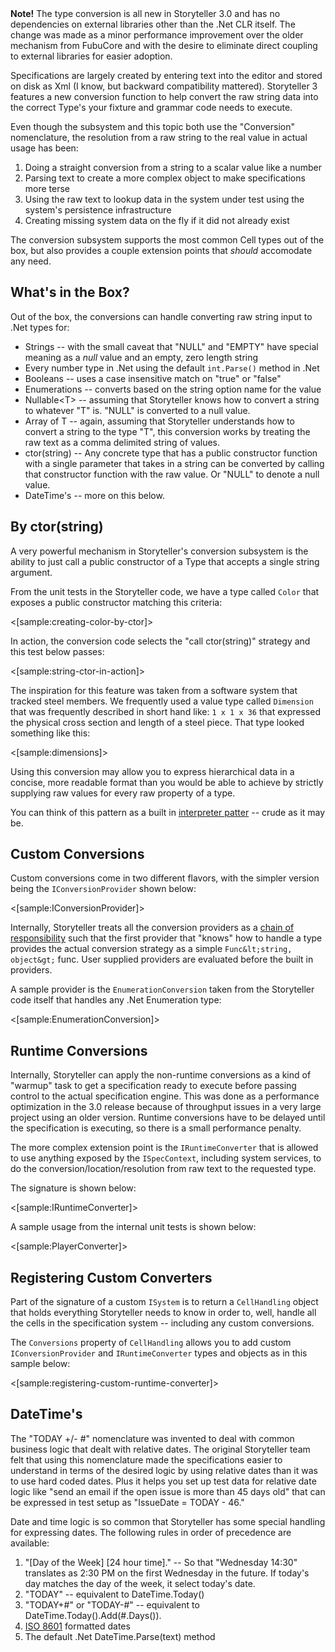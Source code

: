 <!--Title:Data Conversion within Specifications-->
<!--Url:conversion-->


<div class="alert alert-info" role="alert"><strong>Note!</strong> The type conversion is all new in Storyteller 3.0 and has no dependencies on external libraries other than the .Net CLR itself. The change was made as a minor performance improvement over the older mechanism from FubuCore and with the desire to eliminate direct coupling to external libraries for easier adoption.</div>

Specifications are largely created by entering text into the editor and stored on disk as Xml (I know, but backward compatibility mattered). Storyteller 3 features a new conversion function to help convert the raw string data into the correct Type's your fixture and grammar code needs to execute. 

Even though the subsystem and this topic both use the "Conversion" nomenclature, the resolution from a raw string to the real value in actual usage has been:

1. Doing a straight conversion from a string to a scalar value like a number
1. Parsing text to create a more complex object to make specifications more terse
1. Using the raw text to lookup data in the system under test using the system's persistence infrastructure
1. Creating missing system data on the fly if it did not already exist

The conversion subsystem supports the most common Cell types out of the box, but also provides a couple extension points that _should_ accomodate any need.

## What's in the Box?


Out of the box, the conversions can handle converting raw string input to .Net types for:

* Strings -- with the small caveat that "NULL" and "EMPTY" have special meaning as a _null_ value and an empty, zero length string
* Every number type in .Net using the default `int.Parse()` method in .Net
* Booleans -- uses a case insensitive match on "true" or "false"
* Enumerations -- converts based on the string option name for the value
* Nullable&lt;T&gt; -- assuming that Storyteller knows how to convert a string to whatever "T" is. "NULL" is converted to a null value.
* Array of T -- again, assuming that Storyteller understands how to convert a string to the type "T", this conversion works by treating the raw text as a comma delimited string of values.
* ctor(string) -- Any concrete type that has a public constructor function with a single parameter that takes in a string can be converted by calling that constructor function with the raw value. Or "NULL" to denote a null value.
* DateTime's -- more on this below.


## By ctor(string)

A very powerful mechanism in Storyteller's conversion subsystem is the ability to just call a public constructor of a Type that accepts a single string argument. 

From the unit tests in the Storyteller code, we have a type called `Color` that exposes a public constructor matching this criteria:

<[sample:creating-color-by-ctor]>

In action, the conversion code selects the "call ctor(string)" strategy and this test below passes:

<[sample:string-ctor-in-action]>

The inspiration for this feature was taken from a software system that tracked steel members. We frequently used a value type called `Dimension` that was frequently described in short hand like: `1 x 1 x 36` that expressed the physical cross section and length of a steel piece. That type looked something like this:

<[sample:dimensions]>

Using this conversion may allow you to express hierarchical data in a concise, more readable format than you would be able to achieve by strictly supplying raw values for every raw property of a type.

You can think of this pattern as a built in [interpreter patter](http://en.wikipedia.org/wiki/Interpreter_pattern) -- crude as it may be.




## Custom Conversions

Custom conversions come in two different flavors, with the simpler version being the `IConversionProvider` shown below:

<[sample:IConversionProvider]>

Internally, Storyteller treats all the conversion providers as a [chain of responsibility](http://en.wikipedia.org/wiki/Chain-of-responsibility_pattern) such that the first provider that "knows" how to handle a type provides the actual conversion strategy as a simple `Func&lt;string, object&gt;` func. User supplied providers are evaluated before the built in providers.

A sample provider is the `EnumerationConversion` taken from the Storyteller code itself that handles any .Net Enumeration type:

<[sample:EnumerationConversion]>


## Runtime Conversions

<div class="alert alert-info" role="alert">

Internally, Storyteller can apply the non-runtime conversions as a kind of "warmup" task to get a specification ready to execute before passing control to the actual specification engine. This was done as a performance optimization in the 3.0 release because of throughput issues in a very large project using an older version. Runtime conversions have to be delayed until the specification is executing, so there is a small performance penalty.

</div>

The more complex extension point is the `IRuntimeConverter` that is allowed to use anything exposed by the `ISpecContext`, including system services, to do the conversion/location/resolution from raw text to the requested type.

The signature is shown below:

<[sample:IRuntimeConverter]>

A sample usage from the internal unit tests is shown below:

<[sample:PlayerConverter]>


## Registering Custom Converters

Part of the signature of a custom `ISystem` is to return a `CellHandling` object that holds everything Storyteller needs to know in order to, well, handle all the cells in the specification system -- including any custom conversions.

The `Conversions` property of `CellHandling` allows you to add custom `IConversionProvider` and `IRuntimeConverter` types and objects as in this sample below:

<[sample:registering-custom-runtime-converter]>

## DateTime's

<div class="alert alert-info" role="alert">

The "TODAY +/- #" nomenclature was invented to deal with common business logic that dealt with relative dates. The original Storyteller team felt that using this nomenclature made the specifications easier to understand in terms of the desired logic by using relative dates than it was to use hard coded dates. Plus it helps you set up test data for relative date logic like "send an email if the open issue is more than 45 days old" that can be expressed in test setup as "IssueDate = TODAY - 46."

</div>

Date and time logic is so common that Storyteller has some special handling for expressing dates. The following rules in order of precedence are available:

1. "[Day of the Week] [24 hour time]." -- So that "Wednesday 14:30" translates as 2:30 PM on the first Wednesday in the future. If today's day matches the day of the week, it select today's date.
1. "TODAY" -- equivalent to DateTime.Today()
1. "TODAY+#" or "TODAY-#" -- equivalent to DateTime.Today().Add(#.Days()). 
1. [ISO 8601](http://en.wikipedia.org/wiki/ISO_8601) formatted dates
1. The default .Net DateTime.Parse(text) method
